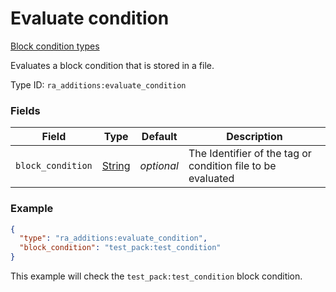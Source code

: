 # Evaluate condition
[Block condition types](../block_condition_types_types.md)

Evaluates a block condition that is stored in a file.

Type ID: `ra_additions:evaluate_condition`
### Fields
Field | Type | Default | Description
------|------|---------|-------------
`block_condition` | [String](../data_types/string.md) | _optional_ | The Identifier of the tag or condition file to be evaluated

### Example
```json
{
  "type": "ra_additions:evaluate_condition",
  "block_condition": "test_pack:test_condition"
}
```
This example will check the `test_pack:test_condition` block condition.